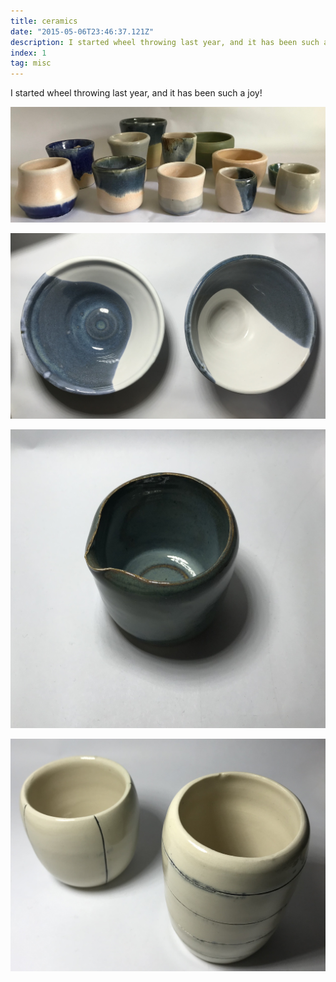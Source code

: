 ```yaml
---
title: ceramics
date: "2015-05-06T23:46:37.121Z"
description: I started wheel throwing last year, and it has been such a joy!
index: 1
tag: misc
---
```



I started wheel throwing last year, and it has been such a joy!


![altcaption](1.jpg)

![altcaption](2.jpg)

![altcaption](3.jpg)

![altcaption](5.jpg)
